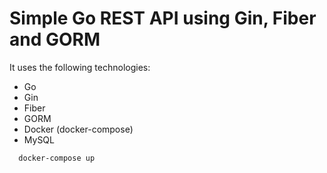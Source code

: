 # Simple Go REST API using Gin, Fiber and GORM

It uses the following technologies:

- Go
- Gin
- Fiber
- GORM
- Docker (docker-compose)
- MySQL

```sh
  docker-compose up
```
